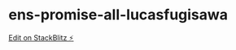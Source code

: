 # ens-promise-all-lucasfugisawa

[Edit on StackBlitz ⚡️](https://stackblitz.com/edit/ens-promise-all-lucasfugisawa)